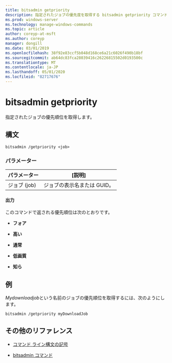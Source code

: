 ```yaml
---
title: bitsadmin getpriority
description: 指定されたジョブの優先度を取得する bitsadmin getpriority コマンドのリファレンストピックです。
ms.prod: windows-server
ms.technology: manage-windows-commands
ms.topic: article
author: coreyp-at-msft
ms.author: coreyp
manager: dongill
ms.date: 03/01/2019
ms.openlocfilehash: 38f92e83ccf5b048d168ce6a21c6026f490b18bf
ms.sourcegitcommit: ab64dc83fca28039416c26226815502d0193500c
ms.translationtype: MT
ms.contentlocale: ja-JP
ms.lasthandoff: 05/01/2020
ms.locfileid: "82717676"
---
```

# <a name="bitsadmin-getpriority"></a>bitsadmin getpriority

指定されたジョブの優先順位を取得します。

## <a name="syntax"></a>構文

```
bitsadmin /getpriority <job>
```

### <a name="parameters"></a>パラメーター

| パラメーター | [説明] |
| -------------- | -------------- |
| ジョブ (job) | ジョブの表示名または GUID。 |

#### <a name="output"></a>出力

このコマンドで返される優先順位は次のとおりです。

- **フォア**

- **高い**

- **通常**

- **低画質**

- **知ら**

## <a name="examples"></a>例

*Mydownloadjob*という名前のジョブの優先順位を取得するには、次のようにします。

```
bitsadmin /getpriority myDownloadJob
```

## <a name="additional-references"></a>その他のリファレンス

- [コマンド ライン構文の記号](command-line-syntax-key.md)

- [bitsadmin コマンド](bitsadmin.md)
